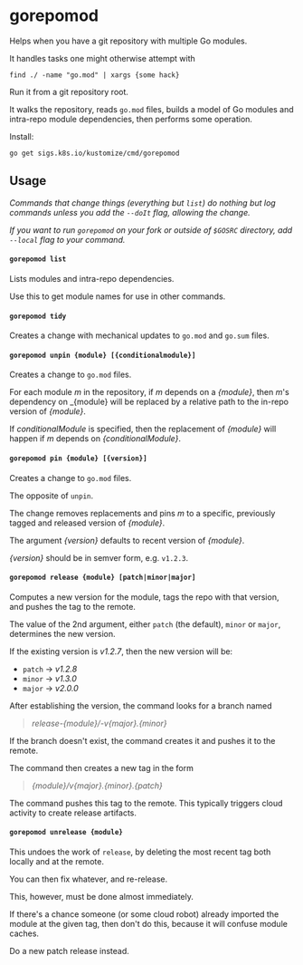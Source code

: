 # gorepomod

Helps when you have a git repository with multiple Go modules.

It handles tasks one might otherwise attempt with

```
find ./ -name "go.mod" | xargs {some hack}
```

Run it from a git repository root.

It walks the repository, reads `go.mod` files, builds
a model of Go modules and intra-repo module
dependencies, then performs some operation.

Install:
```
go get sigs.k8s.io/kustomize/cmd/gorepomod
```

## Usage

_Commands that change things (everything but `list`)
do nothing but log commands
unless you add the `--doIt` flag,
allowing the change._

_If you want to run `gorepomod` on your fork or outside of `$GOSRC` directory, add `--local`  flag to your command._

#### `gorepomod list`

Lists modules and intra-repo dependencies.

Use this to get module names for use in other commands.

#### `gorepomod tidy`

Creates a change with mechanical updates
to `go.mod` and `go.sum` files.

#### `gorepomod unpin {module} [{conditionalmodule}]`

Creates a change to `go.mod` files.

For each module _m_ in the repository,
if _m_ depends on a _{module}_, then
_m_'s dependency on _{module} will be
replaced by a relative path to the in-repo
version of _{module}_.

If _conditionalModule_ is specified, then
the replacement of _{module}_ will happen
if _m_ depends on _{conditionalModule}_.

#### `gorepomod pin {module} [{version}]`

Creates a change to `go.mod` files.

The opposite of `unpin`.
  
The change removes replacements and pins _m_ to a
specific, previously tagged and released version of _{module}_.

The argument _{version}_ defaults to recent version of _{module}_.

_{version}_ should be in semver form, e.g. `v1.2.3`.


#### `gorepomod release {module} [patch|minor|major]`

Computes a new version for the module, tags the repo
with that version, and pushes the tag to the remote.

The value of the 2nd argument, either `patch` (the default),
`minor` or `major`, determines the new version.

If the existing version is _v1.2.7_, then the new version will be:
 - `patch` -> _v1.2.8_
 - `minor` -> _v1.3.0_
 - `major` -> _v2.0.0_

After establishing the version, the command looks for a branch named

> _release-{module}/-v{major}.{minor}_

If the branch doesn't exist, the command creates it and pushes it to the remote.

The command then creates a new tag in the form

> _{module}/v{major}.{minor}.{patch}_

The command pushes this tag to the remote.  This typically triggers
cloud activity to create release artifacts.

#### `gorepomod unrelease {module}`

This undoes the work of `release`, by deleting the
most recent tag both locally and at the remote.

You can then fix whatever, and re-release.

This, however, must be done almost immediately.

If there's a chance someone (or some cloud robot) already
imported the module at the given tag, then don't do this,
because it will confuse module caches.

Do a new patch release instead.


